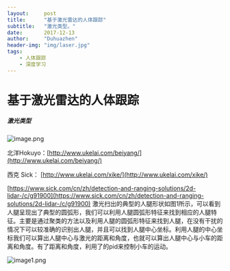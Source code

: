 ```yaml
---
layout:     post
title:      "基于激光雷达的人体跟踪"
subtitle:   "激光类型。"
date:       2017-12-13
author:     "Duhuazhen"
header-img: "img/laser.jpg"
tags:
    - 人体跟踪
    - 深度学习
---
```


# 基于激光雷达的人体跟踪
##### 激光类型
![image.png](https://upload-images.jianshu.io/upload_images/11573595-bcca766e8a511cbc.png?imageMogr2/auto-orient/strip%7CimageView2/2/w/1240)  

北洋Hokuyo：[http://www.ukelai.com/beiyang/](http://www.ukelai.com/beiyang/)

西克 Sick： [http://www.ukelai.com/xike/](http://www.ukelai.com/xike/)

[https://www.sick.com/cn/zh/detection-and-ranging-solutions/2d-lidar-/c/g91900](https://www.sick.com/cn/zh/detection-and-ranging-solutions/2d-lidar-/c/g91900)
        激光扫出的典型的人腿形状如图1所示，可以看到人腿呈现出了典型的圆弧形，我们可以利用人腿圆弧形特征来找到相应的人腿特征。主要是通过聚类的方法以及利用人腿的圆弧形特征来找到人腿，在没有干扰的情况下可以较准确的识别出人腿，并且可以找到人腿中心坐标。利用人腿的中心坐标我们可以算出人腿中心与激光的距离和角度，也就可以算出人腿中心与小车的距离和角度。有了距离和角度，利用了的pid来控制小车的运动。

![image1.png](https://upload-images.jianshu.io/upload_images/11573595-3084c4119fa9b0bd.png?imageMogr2/auto-orient/strip%7CimageView2/2/w/1240)


